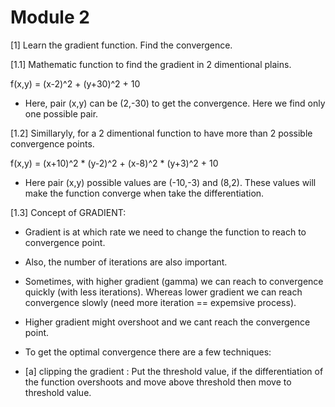 # Module 2

[1] Learn the gradient function. Find the convergence. 

[1.1] Mathematic function to find the gradient in 2 dimentional plains. 

f(x,y) = (x-2)^2 + (y+30)^2 + 10
- Here, pair (x,y) can be (2,-30) to get the convergence. Here we find only one possible pair. 

[1.2] Simillaryly, for a 2 dimentional function to have more than 2 possible convergence points. 

f(x,y) = (x+10)^2 * (y-2)^2 + (x-8)^2 * (y+3)^2 + 10 
- Here pair (x,y) possible values are (-10,-3) and (8,2). These values will make the function converge when take the differentiation.


[1.3] Concept of GRADIENT: 
- Gradient is at which rate we need to change the function to reach to convergence point.
- Also, the number of iterations are also important.
-   Sometimes, with higher gradient (gamma) we can reach to convergence quickly (with less iterations). Whereas lower gradient we can reach convergence slowly (need more iteration == expemsive process).
-   Higher gradient might overshoot and we cant reach the convergence point.

- To get the optimal convergence there are a few techniques:
-   [a] clipping the gradient : Put the threshold value, if the differentiation of the function overshoots and move above threshold then move to threshold value. 

